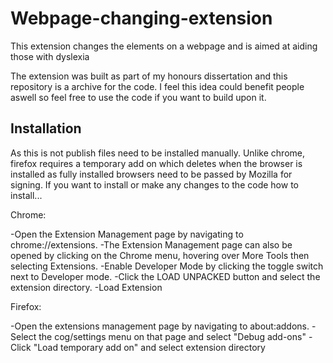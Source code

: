 # Webpage-changing-extension
This extension changes the elements on a webpage and is aimed at aiding those with dyslexia 

The extension was built as part of my honours dissertation and this repository is a archive for the code. I feel this idea could benefit people aswell so feel free to use the code if you want to build upon it.

## Installation

As this is not publish files need to be installed manually. Unlike chrome, firefox requires a temporary add on which deletes when the browser is installed as fully installed browsers need to be passed by Mozilla for signing. If you want to install or make any changes to the code how to install...

Chrome:

-Open the Extension Management page by navigating to chrome://extensions.
-The Extension Management page can also be opened by clicking on the Chrome menu, hovering over More Tools then selecting Extensions.
-Enable Developer Mode by clicking the toggle switch next to Developer mode.
-Click the LOAD UNPACKED button and select the extension directory.
-Load Extension

Firefox:

-Open the extensions management page by navigating to about:addons.
-Select the cog/settings menu on that page and select "Debug add-ons"
-Click "Load temporary add on" and select extension directory
